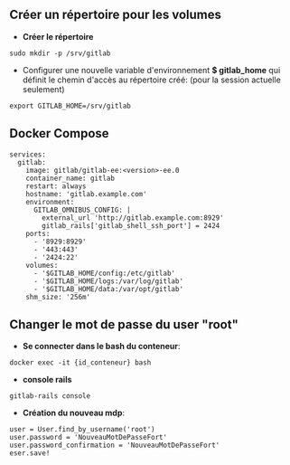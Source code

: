 ## Créer un répertoire pour les volumes

- **Créer le répertoire**
```
sudo mkdir -p /srv/gitlab
```

- Configurer une nouvelle variable d'environnement **$ gitlab_home** qui définit le chemin d'accès au répertoire créé: (pour la session actuelle seulement)
```
export GITLAB_HOME=/srv/gitlab
```

## Docker Compose
```
services:
  gitlab:
    image: gitlab/gitlab-ee:<version>-ee.0
    container_name: gitlab
    restart: always
    hostname: 'gitlab.example.com'
    environment:
      GITLAB_OMNIBUS_CONFIG: |
        external_url 'http://gitlab.example.com:8929'
        gitlab_rails['gitlab_shell_ssh_port'] = 2424
    ports:
      - '8929:8929'
      - '443:443'
      - '2424:22'
    volumes:
      - '$GITLAB_HOME/config:/etc/gitlab'
      - '$GITLAB_HOME/logs:/var/log/gitlab'
      - '$GITLAB_HOME/data:/var/opt/gitlab'
    shm_size: '256m'
```


## Changer le mot de passe du user "root"

- **Se connecter dans le bash du conteneur**:
```
docker exec -it {id_conteneur} bash
```

- **console rails**
```
gitlab-rails console
```

- **Création du nouveau mdp**:
```
user = User.find_by_username('root')
user.password = 'NouveauMotDePasseFort'
user.password_confirmation = 'NouveauMotDePasseFort'
eser.save!
```